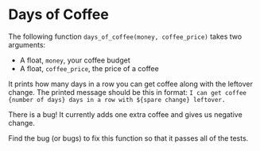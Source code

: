# Days of Coffee

The following function `days_of_coffee(money, coffee_price)` takes two arguments:

- A float, `money`, your coffee budget
- A float, `coffee_price`, the price of a coffee

It prints how many days in a row you can get coffee along with the leftover change. The printed message should be this in format: `I can get coffee {number of days} days in a row with ${spare change} leftover.`

There is a bug! It currently adds one extra coffee and gives us negative change.

Find the bug (or bugs) to fix this function so that it passes all of the tests.
